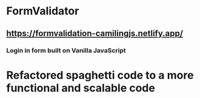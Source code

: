 # FormValidator
## https://formvalidation-camilingjs.netlify.app/ 
### Login in form built on Vanilla JavaScript
# Refactored spaghetti code to a more functional and scalable code
